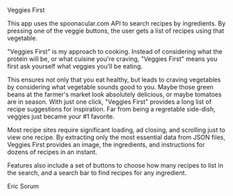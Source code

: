 Veggies First

This app uses the spoonacular.com API to search recipes by ingredients. By pressing one of the veggie buttons, the user gets a list of recipes using that vegetable.

"Veggies First" is my approach to cooking. Instead of considering what the protein will be, or what cuisine you're craving, "Veggies First" means you first ask yourself what veggies you'll be eating.

This ensures not only that you eat healthy, but leads to craving vegetables by considering what vegetable sounds good to you. Maybe those green beans at the farmer's market look absolutely delicious, or maybe tomatoes are in season. With just one click, "Veggies First" provides a long list of recipe suggestions for inspiration. Far from being a regretable side-dish, veggies just became your #1 favorite.

Most recipe sites require significant loading, ad closing, and scrolling just to view one recipe. By extracting only the most essential data from JSON files, Veggies First provides an image, the ingredients, and instructions for dozens of recipes in an instant.

Features also include a set of buttons to choose how many recipes to list in the search, and a search bar to find recipes for any ingredient.

Eric Sorum
